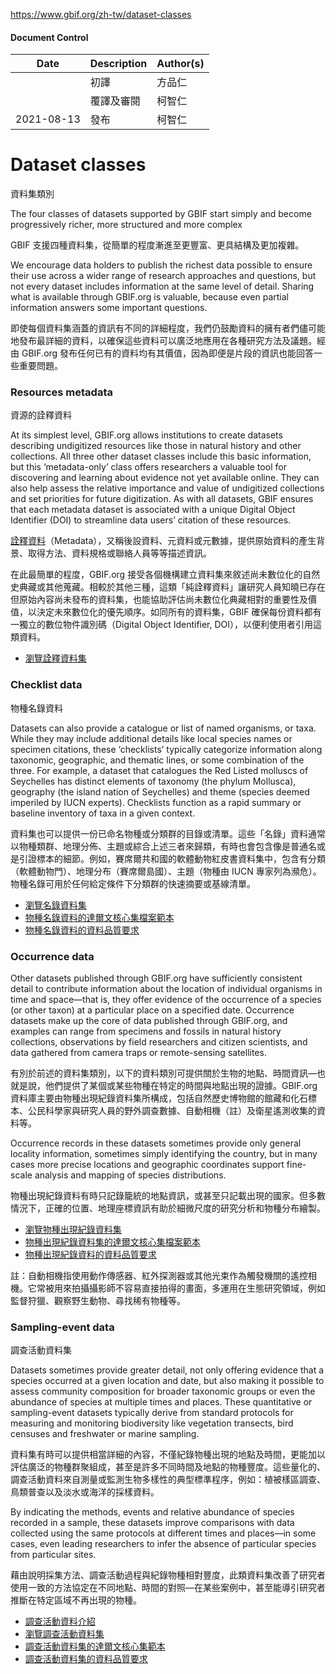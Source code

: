 https://www.gbif.org/zh-tw/dataset-classes

#### Document Control
| Date | Description | Author(s) |
| ---- | ----------- | --------- |
|      | 初譯        | 方品仁    |
| | 覆譯及審閱  | 柯智仁    |
| 2021-08-13 | 發布  | 柯智仁 |


# Dataset classes
資料集類別

The four classes of datasets supported by GBIF start simply and become progressively richer, more structured and more complex

GBIF 支援四種資料集，從簡單的程度漸進至更豐富、更具結構及更加複雜。

We encourage data holders to publish the richest data possible to ensure their use across a wider range of research approaches and questions, but not every dataset includes information at the same level of detail. Sharing what is available through GBIF.org is valuable, because even partial information answers some important questions.

即使每個資料集涵蓋的資訊有不同的詳細程度，我們仍鼓勵資料的擁有者們儘可能地發布最詳細的資料，以確保這些資料可以廣泛地應用在各種研究方法及議題。經由 GBIF.org 發布任何已有的資料均有其價值，因為即便是片段的資訊也能回答一些重要問題。


### Resources metadata
資源的詮釋資料

At its simplest level, GBIF.org allows institutions to create datasets describing undigitized resources like those in natural history and other collections. All three other dataset classes include this basic information, but this ‘metadata-only’ class offers researchers a valuable tool for discovering and learning about evidence not yet available online. They can also help assess the relative importance and value of undigitized collections and set priorities for future digitization. As with all datasets, GBIF ensures that each metadata dataset is associated with a unique Digital Object Identifier (DOI) to streamline data users’ citation of these resources.

[詮釋資料](http://terms.naer.edu.tw/detail/1679224/)（Metadata），又稱後設資料、元資料或元數據，提供原始資料的產生背景、取得方法、資料規格或聯絡人員等等描述資訊。

在此最簡單的程度，GBIF.org 接受各個機構建立資料集來敘述尚未數位化的自然史典藏或其他蒐藏。相較於其他三種，這類「純詮釋資料」讓研究人員知曉已存在但原始內容尚未發布的資料集，也能協助評估尚未數位化典藏相對的重要性及價值，以決定未來數位化的優先順序。如同所有的資料集，GBIF 確保每份資料都有一獨立的數位物件識別碼（Digital Object Identifier, DOI），以便利使用者引用這類資料。

- [瀏覽詮釋資料集](/dataset/search?type=METADATA)

### Checklist data
物種名錄資料

Datasets can also provide a catalogue or list of named organisms, or taxa. While they may include additional details like local species names or specimen citations, these ‘checklists’ typically categorize information along taxonomic, geographic, and thematic lines, or some combination of the three. For example, a dataset that catalogues the Red Listed molluscs of Seychelles has distinct elements of taxonomy (the phylum Mollusca), geography (the island nation of Seychelles) and theme (species deemed imperiled by IUCN experts). Checklists function as a rapid summary or baseline inventory of taxa in a given context.

資料集也可以提供一份已命名物種或分類群的目錄或清單。這些「名錄」資料通常以物種類群、地理分佈、主題或綜合上述三者來歸類，有時也會包含像是普通名或是引證標本的細節。例如，賽席爾共和國的軟體動物紅皮書資料集中，包含有分類（軟體動物門）、地理分布（賽席爾島國）、主題（物種由 IUCN 專家列為瀕危）。物種名錄可用於任何給定條件下分類群的快速摘要或基線清單。

- [瀏覽名錄資料集](/dataset/search?type=CHECKLIST)
- [物種名錄資料的達爾文核心集檔案範本](https://github.com/gbif/ipt/wiki/checklistData#templates)
- [物種名錄資料的資料品質要求](https://www.gbif.org/zh-tw/data-quality-requirements-checklists)

### Occurrence data

Other datasets published through GBIF.org have sufficiently consistent detail to contribute information about the location of individual organisms in time and space—that is, they offer evidence of the occurrence of a species (or other taxon) at a particular place on a specified date. Occurrence datasets make up the core of data published through GBIF.org, and examples can range from specimens and fossils in natural history collections, observations by field researchers and citizen scientists, and data gathered from camera traps or remote-sensing satellites.

有別於前述的資料集類別，以下的資料類別可提供關於生物的地點、時間資訊—也就是說，他們提供了某個或某些物種在特定的時間與地點出現的證據。GBIF.org 資料庫主要由物種出現紀錄資料集所構成，包括自然歷史博物館的館藏和化石標本、公民科學家與研究人員的野外調查數據、自動相機（註）及衛星遙測收集的資料等。

Occurrence records in these datasets sometimes provide only general locality information, sometimes simply identifying the country, but in many cases more precise locations and geographic coordinates support fine-scale analysis and mapping of species distributions.

物種出現紀錄資料有時只記錄籠統的地點資訊，或甚至只記載出現的國家。但多數情況下，正確的位置、地理座標資訊有助於細微尺度的研究分析和物種分布繪製。

- [瀏覽物種出現紀錄資料集](https://www.gbif.org/zh-tw/dataset/search?type=OCCURRENCE)
- [物種出現紀錄資料集的達爾文核心集檔案範本](https://github.com/gbif/ipt/wiki/occurrenceData#templates)
- [物種出現紀錄資料的資料品質要求](https://www.gbif.org/zh-tw/data-quality-requirements-occurrences)

註：自動相機指使用動作傳感器、紅外探測器或其他光束作為觸發機關的遙控相機。它常被用來拍攝攝影師不容易直接拍得的畫面，多運用在生態研究領域，例如監督狩獵、觀察野生動物、尋找稀有物種等。

### Sampling-event data

調查活動資料集

Datasets sometimes provide greater detail, not only offering evidence that a species occurred at a given location and date, but also making it possible to assess community composition for broader taxonomic groups or even the abundance of species at multiple times and places. These quantitative or sampling-event datasets typically derive from standard protocols for measuring and monitoring biodiversity like vegetation transects, bird censuses and freshwater or marine sampling.

資料集有時可以提供相當詳細的內容，不僅紀錄物種出現的地點及時間，更能加以評估廣泛的物種群聚組成，甚至是許多不同時間及地點的物種豐度。這些量化的、調查活動資料來自測量或監測生物多樣性的典型標準程序，例如：植被樣區調查、鳥類普查以及淡水或海洋的採樣資料。

By indicating the methods, events and relative abundance of species recorded in a sample, these datasets improve comparisons with data collected using the same protocols at different times and places—in some cases, even leading researchers to infer the absence of particular species from particular sites.

藉由說明採集方法、調查活動過程與紀錄物種相對豐度，此類資料集改善了研究者使用一致的方法協定在不同地點、時間的對照—在某些案例中，甚至能導引研究者推斷在特定區域不再出現的物種。

- [調查活動資料介紹](https://www.gbif.org/zh-tw/sampling-event-data)
- [瀏覽調查活動資料集](https://www.gbif.org/zh-tw/dataset/search?type=SAMPLING_EVENT)
- [調查活動資料集的達爾文核心集範本](https://github.com/gbif/ipt/wiki/samplingEventData#templates)
- [調查活動資料集的資料品質要求](https://www.gbif.org/zh-tw/data-quality-requirements-sampling-events)